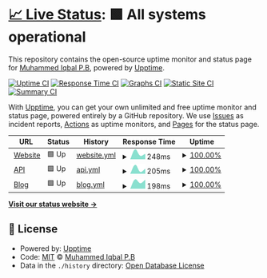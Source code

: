 # [📈 Live Status](https://iqbalpb01.github.io/up): <!--live status--> **🟩 All systems operational**

This repository contains the open-source uptime monitor and status page for [Muhammed Iqbal P.B](iqbalpb.com), powered by [Upptime](https://github.com/upptime/upptime).

[![Uptime CI](https://github.com/iqbalpb01/up/workflows/Uptime%20CI/badge.svg)](https://github.com/iqbalpb01/up/actions?query=workflow%3A%22Uptime+CI%22)
[![Response Time CI](https://github.com/iqbalpb01/up/workflows/Response%20Time%20CI/badge.svg)](https://github.com/iqbalpb01/up/actions?query=workflow%3A%22Response+Time+CI%22)
[![Graphs CI](https://github.com/iqbalpb01/up/workflows/Graphs%20CI/badge.svg)](https://github.com/iqbalpb01/up/actions?query=workflow%3A%22Graphs+CI%22)
[![Static Site CI](https://github.com/iqbalpb01/up/workflows/Static%20Site%20CI/badge.svg)](https://github.com/iqbalpb01/up/actions?query=workflow%3A%22Static+Site+CI%22)
[![Summary CI](https://github.com/iqbalpb01/up/workflows/Summary%20CI/badge.svg)](https://github.com/iqbalpb01/up/actions?query=workflow%3A%22Summary+CI%22)

With [Upptime](https://upptime.js.org), you can get your own unlimited and free uptime monitor and status page, powered entirely by a GitHub repository. We use [Issues](https://github.com/iqbalpb01/up/issues) as incident reports, [Actions](https://github.com/iqbalpb01/up/actions) as uptime monitors, and [Pages](https://iqbalpb01.github.io/up) for the status page.

<!--start: status pages-->
<!-- This summary is generated by Upptime (https://github.com/upptime/upptime) -->
<!-- Do not edit this manually, your changes will be overwritten -->
<!-- prettier-ignore -->
| URL | Status | History | Response Time | Uptime |
| --- | ------ | ------- | ------------- | ------ |
| <img alt="" src="https://favicons.githubusercontent.com/beaglesecurity.com" height="13"> [Website](https://beaglesecurity.com) | 🟩 Up | [website.yml](https://github.com/iqbalpb01/up/commits/HEAD/history/website.yml) | <details><summary><img alt="Response time graph" src="./graphs/website/response-time-week.png" height="20"> 248ms</summary><br><a href="https://iqbalpb01.github.io/up/history/website"><img alt="Response time 248" src="https://img.shields.io/endpoint?url=https%3A%2F%2Fraw.githubusercontent.com%2Fiqbalpb01%2Fup%2FHEAD%2Fapi%2Fwebsite%2Fresponse-time.json"></a><br><a href="https://iqbalpb01.github.io/up/history/website"><img alt="24-hour response time 213" src="https://img.shields.io/endpoint?url=https%3A%2F%2Fraw.githubusercontent.com%2Fiqbalpb01%2Fup%2FHEAD%2Fapi%2Fwebsite%2Fresponse-time-day.json"></a><br><a href="https://iqbalpb01.github.io/up/history/website"><img alt="7-day response time 248" src="https://img.shields.io/endpoint?url=https%3A%2F%2Fraw.githubusercontent.com%2Fiqbalpb01%2Fup%2FHEAD%2Fapi%2Fwebsite%2Fresponse-time-week.json"></a><br><a href="https://iqbalpb01.github.io/up/history/website"><img alt="30-day response time 248" src="https://img.shields.io/endpoint?url=https%3A%2F%2Fraw.githubusercontent.com%2Fiqbalpb01%2Fup%2FHEAD%2Fapi%2Fwebsite%2Fresponse-time-month.json"></a><br><a href="https://iqbalpb01.github.io/up/history/website"><img alt="1-year response time 248" src="https://img.shields.io/endpoint?url=https%3A%2F%2Fraw.githubusercontent.com%2Fiqbalpb01%2Fup%2FHEAD%2Fapi%2Fwebsite%2Fresponse-time-year.json"></a></details> | <details><summary><a href="https://iqbalpb01.github.io/up/history/website">100.00%</a></summary><a href="https://iqbalpb01.github.io/up/history/website"><img alt="All-time uptime 100.00%" src="https://img.shields.io/endpoint?url=https%3A%2F%2Fraw.githubusercontent.com%2Fiqbalpb01%2Fup%2FHEAD%2Fapi%2Fwebsite%2Fuptime.json"></a><br><a href="https://iqbalpb01.github.io/up/history/website"><img alt="24-hour uptime 100.00%" src="https://img.shields.io/endpoint?url=https%3A%2F%2Fraw.githubusercontent.com%2Fiqbalpb01%2Fup%2FHEAD%2Fapi%2Fwebsite%2Fuptime-day.json"></a><br><a href="https://iqbalpb01.github.io/up/history/website"><img alt="7-day uptime 100.00%" src="https://img.shields.io/endpoint?url=https%3A%2F%2Fraw.githubusercontent.com%2Fiqbalpb01%2Fup%2FHEAD%2Fapi%2Fwebsite%2Fuptime-week.json"></a><br><a href="https://iqbalpb01.github.io/up/history/website"><img alt="30-day uptime 100.00%" src="https://img.shields.io/endpoint?url=https%3A%2F%2Fraw.githubusercontent.com%2Fiqbalpb01%2Fup%2FHEAD%2Fapi%2Fwebsite%2Fuptime-month.json"></a><br><a href="https://iqbalpb01.github.io/up/history/website"><img alt="1-year uptime 100.00%" src="https://img.shields.io/endpoint?url=https%3A%2F%2Fraw.githubusercontent.com%2Fiqbalpb01%2Fup%2FHEAD%2Fapi%2Fwebsite%2Fuptime-year.json"></a></details>
| <img alt="" src="https://favicons.githubusercontent.com/api.beaglesecurity.com" height="13"> [API](https://api.beaglesecurity.com/healthz) | 🟩 Up | [api.yml](https://github.com/iqbalpb01/up/commits/HEAD/history/api.yml) | <details><summary><img alt="Response time graph" src="./graphs/api/response-time-week.png" height="20"> 205ms</summary><br><a href="https://iqbalpb01.github.io/up/history/api"><img alt="Response time 205" src="https://img.shields.io/endpoint?url=https%3A%2F%2Fraw.githubusercontent.com%2Fiqbalpb01%2Fup%2FHEAD%2Fapi%2Fapi%2Fresponse-time.json"></a><br><a href="https://iqbalpb01.github.io/up/history/api"><img alt="24-hour response time 196" src="https://img.shields.io/endpoint?url=https%3A%2F%2Fraw.githubusercontent.com%2Fiqbalpb01%2Fup%2FHEAD%2Fapi%2Fapi%2Fresponse-time-day.json"></a><br><a href="https://iqbalpb01.github.io/up/history/api"><img alt="7-day response time 205" src="https://img.shields.io/endpoint?url=https%3A%2F%2Fraw.githubusercontent.com%2Fiqbalpb01%2Fup%2FHEAD%2Fapi%2Fapi%2Fresponse-time-week.json"></a><br><a href="https://iqbalpb01.github.io/up/history/api"><img alt="30-day response time 205" src="https://img.shields.io/endpoint?url=https%3A%2F%2Fraw.githubusercontent.com%2Fiqbalpb01%2Fup%2FHEAD%2Fapi%2Fapi%2Fresponse-time-month.json"></a><br><a href="https://iqbalpb01.github.io/up/history/api"><img alt="1-year response time 205" src="https://img.shields.io/endpoint?url=https%3A%2F%2Fraw.githubusercontent.com%2Fiqbalpb01%2Fup%2FHEAD%2Fapi%2Fapi%2Fresponse-time-year.json"></a></details> | <details><summary><a href="https://iqbalpb01.github.io/up/history/api">100.00%</a></summary><a href="https://iqbalpb01.github.io/up/history/api"><img alt="All-time uptime 100.00%" src="https://img.shields.io/endpoint?url=https%3A%2F%2Fraw.githubusercontent.com%2Fiqbalpb01%2Fup%2FHEAD%2Fapi%2Fapi%2Fuptime.json"></a><br><a href="https://iqbalpb01.github.io/up/history/api"><img alt="24-hour uptime 100.00%" src="https://img.shields.io/endpoint?url=https%3A%2F%2Fraw.githubusercontent.com%2Fiqbalpb01%2Fup%2FHEAD%2Fapi%2Fapi%2Fuptime-day.json"></a><br><a href="https://iqbalpb01.github.io/up/history/api"><img alt="7-day uptime 100.00%" src="https://img.shields.io/endpoint?url=https%3A%2F%2Fraw.githubusercontent.com%2Fiqbalpb01%2Fup%2FHEAD%2Fapi%2Fapi%2Fuptime-week.json"></a><br><a href="https://iqbalpb01.github.io/up/history/api"><img alt="30-day uptime 100.00%" src="https://img.shields.io/endpoint?url=https%3A%2F%2Fraw.githubusercontent.com%2Fiqbalpb01%2Fup%2FHEAD%2Fapi%2Fapi%2Fuptime-month.json"></a><br><a href="https://iqbalpb01.github.io/up/history/api"><img alt="1-year uptime 100.00%" src="https://img.shields.io/endpoint?url=https%3A%2F%2Fraw.githubusercontent.com%2Fiqbalpb01%2Fup%2FHEAD%2Fapi%2Fapi%2Fuptime-year.json"></a></details>
| <img alt="" src="https://favicons.githubusercontent.com/beaglesecurity.com" height="13"> [Blog](https://beaglesecurity.com/blog) | 🟩 Up | [blog.yml](https://github.com/iqbalpb01/up/commits/HEAD/history/blog.yml) | <details><summary><img alt="Response time graph" src="./graphs/blog/response-time-week.png" height="20"> 198ms</summary><br><a href="https://iqbalpb01.github.io/up/history/blog"><img alt="Response time 198" src="https://img.shields.io/endpoint?url=https%3A%2F%2Fraw.githubusercontent.com%2Fiqbalpb01%2Fup%2FHEAD%2Fapi%2Fblog%2Fresponse-time.json"></a><br><a href="https://iqbalpb01.github.io/up/history/blog"><img alt="24-hour response time 223" src="https://img.shields.io/endpoint?url=https%3A%2F%2Fraw.githubusercontent.com%2Fiqbalpb01%2Fup%2FHEAD%2Fapi%2Fblog%2Fresponse-time-day.json"></a><br><a href="https://iqbalpb01.github.io/up/history/blog"><img alt="7-day response time 198" src="https://img.shields.io/endpoint?url=https%3A%2F%2Fraw.githubusercontent.com%2Fiqbalpb01%2Fup%2FHEAD%2Fapi%2Fblog%2Fresponse-time-week.json"></a><br><a href="https://iqbalpb01.github.io/up/history/blog"><img alt="30-day response time 198" src="https://img.shields.io/endpoint?url=https%3A%2F%2Fraw.githubusercontent.com%2Fiqbalpb01%2Fup%2FHEAD%2Fapi%2Fblog%2Fresponse-time-month.json"></a><br><a href="https://iqbalpb01.github.io/up/history/blog"><img alt="1-year response time 198" src="https://img.shields.io/endpoint?url=https%3A%2F%2Fraw.githubusercontent.com%2Fiqbalpb01%2Fup%2FHEAD%2Fapi%2Fblog%2Fresponse-time-year.json"></a></details> | <details><summary><a href="https://iqbalpb01.github.io/up/history/blog">100.00%</a></summary><a href="https://iqbalpb01.github.io/up/history/blog"><img alt="All-time uptime 100.00%" src="https://img.shields.io/endpoint?url=https%3A%2F%2Fraw.githubusercontent.com%2Fiqbalpb01%2Fup%2FHEAD%2Fapi%2Fblog%2Fuptime.json"></a><br><a href="https://iqbalpb01.github.io/up/history/blog"><img alt="24-hour uptime 100.00%" src="https://img.shields.io/endpoint?url=https%3A%2F%2Fraw.githubusercontent.com%2Fiqbalpb01%2Fup%2FHEAD%2Fapi%2Fblog%2Fuptime-day.json"></a><br><a href="https://iqbalpb01.github.io/up/history/blog"><img alt="7-day uptime 100.00%" src="https://img.shields.io/endpoint?url=https%3A%2F%2Fraw.githubusercontent.com%2Fiqbalpb01%2Fup%2FHEAD%2Fapi%2Fblog%2Fuptime-week.json"></a><br><a href="https://iqbalpb01.github.io/up/history/blog"><img alt="30-day uptime 100.00%" src="https://img.shields.io/endpoint?url=https%3A%2F%2Fraw.githubusercontent.com%2Fiqbalpb01%2Fup%2FHEAD%2Fapi%2Fblog%2Fuptime-month.json"></a><br><a href="https://iqbalpb01.github.io/up/history/blog"><img alt="1-year uptime 100.00%" src="https://img.shields.io/endpoint?url=https%3A%2F%2Fraw.githubusercontent.com%2Fiqbalpb01%2Fup%2FHEAD%2Fapi%2Fblog%2Fuptime-year.json"></a></details>

<!--end: status pages-->

[**Visit our status website →**](https://iqbalpb01.github.io/up)

## 📄 License

- Powered by: [Upptime](https://github.com/upptime/upptime)
- Code: [MIT](./LICENSE) © [Muhammed Iqbal P.B](iqbalpb.com)
- Data in the `./history` directory: [Open Database License](https://opendatacommons.org/licenses/odbl/1-0/)
